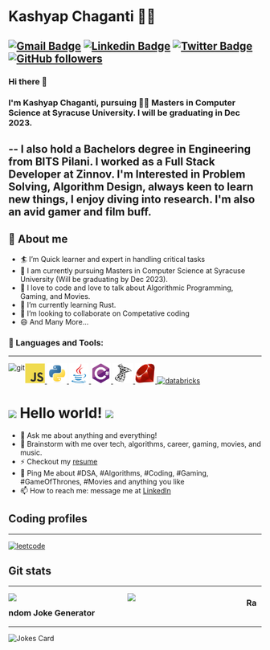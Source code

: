 # Kashyap Chaganti 👨‍💻
[![Gmail Badge](https://img.shields.io/badge/-kashyapchaganti96@gmail.com-c14438?style=flat-square&logo=Gmail&logoColor=white&link=mailto:kashyapchaganti96@gmail.com)](mailto:kashyapchaganti96@gmail.com)
[![Linkedin Badge](https://img.shields.io/badge/-kashyapchaganti-blue?style=flat-square&logo=Linkedin&logoColor=white&link=https://www.linkedin.com/in/kashyapchaganti/)](https://www.linkedin.com/in/kashyapchaganti/)
[![Twitter Badge](https://img.shields.io/badge/-@KashyapChagi-1ca0f1?style=flat-square&labelColor=1ca0f1&logo=twitter&logoColor=white&link=https://twitter.com/KashyapChagi)](https://twitter.com/KashyapChagi) 
[![GitHub followers](https://img.shields.io/github/followers/kashyapchaganti?label=Follow&style=social)](https://github.com/kashyapchaganti/?tab=follow)
---
### Hi there 👋

### I'm Kashyap Chaganti, pursuing 👨‍💻 Masters in Computer Science at Syracuse University. I will be graduating in Dec 2023. 
-- I also hold a Bachelors degree in Engineering from BITS Pilani. I worked as a Full Stack Developer at Zinnov. I'm Interested in Problem Solving, Algorithm Design, always keen to learn new things, I enjoy diving into research. I'm also an avid gamer and film buff.
---


## 🧐 About me

- 🏄‍ I’m Quick learner and expert in handling critical tasks
- 🔭 I am currently pursuing Masters in Computer Science at Syracuse University (Will be graduating by Dec 2023).
- 🌱 I love to code and love to talk about Algorithmic Programming, Gaming, and Movies.
- 🔭 I’m currently learning Rust.
- 👯 I’m looking to collaborate on Competative coding
- 😄 And Many More...


### 🔨 Languages and Tools:
---

<p align="left">
<a href="https://developer.mozilla.org/en-US/docs/Web/JavaScript" target="_blank"> <img src="https://raw.githubusercontent.com/devicons/devicon/master/icons/javascript/javascript-original.svg" alt="javascript" width="40" height="40"/> </a>
<a href="https://www.python.org" target="_blank"> <img src="https://raw.githubusercontent.com/devicons/devicon/master/icons/python/python-original.svg" alt="python" width="40" height="40"/> </a>
<a href="https://www.oracle.com/java/technologies/" target="_blank"> <img src="https://raw.githubusercontent.com/devicons/devicon/master/icons/java/java-original.svg" alt="java" width="40" height="40"/> </a>
<a href="https://docs.microsoft.com/en-us/dotnet/csharp/" target="_blank"> <img src="https://raw.githubusercontent.com/devicons/devicon/master/icons/csharp/csharp-original.svg" alt="csharp" width="40" height="40"/> </a>
<a href="https://docs.microsoft.com/en-us/sql/t-sql/language-reference?view=sql-server-ver15" target="_blank"> <img src="https://raw.githubusercontent.com/devicons/devicon/master/icons/microsoftsqlserver/microsoftsqlserver-plain.svg" alt="sql" width="40" height="40"/> </a>
<a href="https://www.ruby-lang.org/en/" target="_blank"> <img src="https://raw.githubusercontent.com/devicons/devicon/master/icons/ruby/ruby-original.svg" alt="ruby" width="40" height="40"/> </a>
<a href="https://databricks.com/product/azure" target="_blank"> <img src="https://raw.githubusercontent.com/David-Summers/Azure-Design/master/SVG_Azure_All/Azure%20Databricks.svg" alt="databricks" width="40" height="40"/> </a>
<a href="https://git-scm.com/" target="_blank"> <img src="https://raw.githubusercontent.com/rahul-jha98/github_readme_icons/main/language_and_tools/square/git-scm/git-scm.svg" align="left" alt="git" height='42px'/> </a>
</p>


# <img src="https://raw.githubusercontent.com/TheDudeThatCode/TheDudeThatCode/master/Assets/Hi.gif" width="29px"> Hello world!&nbsp;<img src="https://raw.githubusercontent.com/TheDudeThatCode/TheDudeThatCode/master/Assets/Earth.gif" width="24px">

- 💬 Ask me about anything and everything!
- 📄  Brainstorm with me over tech, algorithms, career, gaming, movies, and music.
- ⚡  Checkout my [resume](https://drive.google.com/file/d/12S2Cp10JKe4NVP9mj-IqgpDtv8cm-nQd/view?usp=sharing)
- 💬 Ping Me about #DSA, #Algorithms, #Coding, #Gaming, #GameOfThrones, #Movies and anything you like
- 📫 How to reach me: message me at [LinkedIn](https://www.linkedin.com/in/kashyapchaganti/)

## Coding profiles
---
[<img src='https://cdn.jsdelivr.net/npm/simple-icons@3.0.1/icons/leetcode.svg' alt='leetcode' height='40'>](https://leetcode.com/KC96/) 

## Git stats
---

<img align='left' width='47%' src= 'https://github-readme-stats.vercel.app/api?username=kashyapchaganti&show_icons=true&theme=radical'>
<img align='left' width='47%' src= 'https://github-readme-stats.vercel.app/api/top-langs/?username=kashyapchaganti&layout=compact'>
  

### Random Joke Generator
---
![Jokes Card](https://readme-jokes.vercel.app/api)

<!--
**kashyapchaganti/kashyapchaganti** is a ✨ _special_ ✨ repository because its `README.md` (this file) appears on your GitHub profile.

Here are some ideas to get you started:

- 🔭 I’m currently working on ...
- 🌱 I’m currently learning ...
- 👯 I’m looking to collaborate on ...
- 🤔 I’m looking for help with ...
- 💬 Ask me about ...
- 📫 How to reach me: ...
- 😄 Pronouns: ...
- ⚡ Fun fact: ...
[<img src='https://cdn.jsdelivr.net/npm/simple-icons@3.0.1/icons/hackerearth.svg' alt='hackerearth' height='40'>](https://www.hackerearth.com/@kashyapchaganti)
[<img src='https://cdn.jsdelivr.net/npm/simple-icons@3.0.1/icons/hackerrank.svg' alt='hackerrank' height='40'>](https://www.hackerrank.com/kashyapchaganti)
[<img src='https://cdn.jsdelivr.net/npm/simple-icons@3.0.1/icons/codechef.svg' alt='codechef' height='40'>](https://www.codechef.com/users/kc96)
-->
